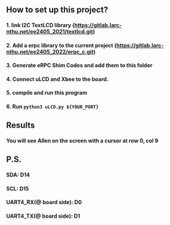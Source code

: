 ## How to set up this project?

#### 1. link I2C TextLCD library (https://gitlab.larc-nthu.net/ee2405_2021/textlcd.git)

#### 2. Add a erpc library to the current project (https://gitlab.larc-nthu.net/ee2405_2022/erpc_c.git)

#### 3. Generate eRPC Shim Codes and add them to this folder

#### 4. Connect uLCD and Xbee to the board.

#### 5. compile and run this program

#### 6. Run `python3 uLCD.py ${YOUR_PORT}`

## Results

#### You will see Allen on the screen with a cursor at row 0, col 9

## P.S.

#### SDA: D14

#### SCL: D15

#### UART4_RX(@ board side): D0

#### UART4_TX(@ board side): D1
